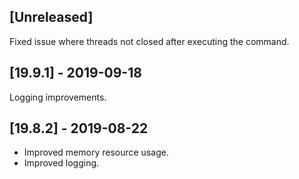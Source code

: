 ## [Unreleased]
Fixed issue where threads not closed after executing the command.

## [19.9.1] - 2019-09-18
Logging improvements.


## [19.8.2] - 2019-08-22
- Improved memory resource usage.
- Improved logging.
